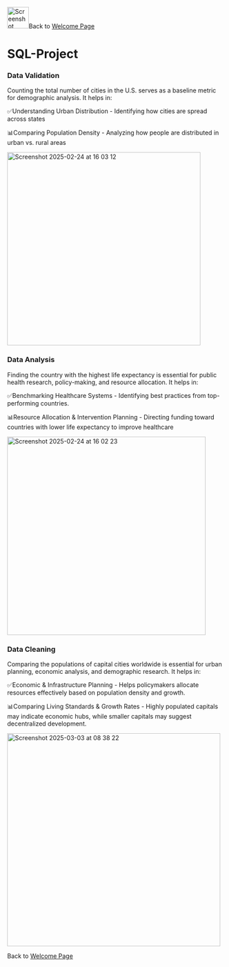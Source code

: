 <img width="50" alt="Screenshot 2025-03-05 at 07 38 04" src="https://github.com/user-attachments/assets/9661612c-37ea-4a50-a17b-25601a8b7a94" />Back to [Welcome Page](https://adambouzgan.github.io/Welcome-To-My-Portfolio/)

# SQL-Project

### Data Validation

Counting the total number of cities in the U.S. serves as a baseline
metric for demographic analysis. It helps in:

✅Understanding Urban Distribution - Identifying how cities are spread across states

📊Comparing Population Density - Analyzing how people are distributed in urban vs. rural areas

<img width="448" alt="Screenshot 2025-02-24 at 16 03 12" src="https://github.com/user-attachments/assets/d4a39857-43f3-4231-a72e-8065a58de2d0" />

### Data Analysis

Finding the country with the highest life expectancy is essential for public health research, policy-making, and resource allocation. It helps in:

✅Benchmarking Healthcare Systems - Identifying best practices from top-performing countries. 

📊Resource Allocation & Intervention Planning - Directing funding toward countries with lower life expectancy to improve healthcare

<img width="460" alt="Screenshot 2025-02-24 at 16 02 23" src="https://github.com/user-attachments/assets/f5be8157-30da-4591-b2b9-b0c6e585e360" />

### Data Cleaning
Comparing the populations of capital cities worldwide is essential for urban planning, economic analysis, and demographic research. It helps in:

✅Economic & Infrastructure Planning - Helps policymakers allocate resources effectively based on population density and growth.

📊Comparing Living Standards & Growth Rates - Highly populated capitals may indicate economic hubs, while smaller capitals may suggest decentralized development.

<img width="494" alt="Screenshot 2025-03-03 at 08 38 22" src="https://github.com/user-attachments/assets/42e8e4d3-d34d-4aed-97e8-9f779f8b12f9" />


Back to [Welcome Page](https://adambouzgan.github.io/Welcome-To-My-Portfolio/)
